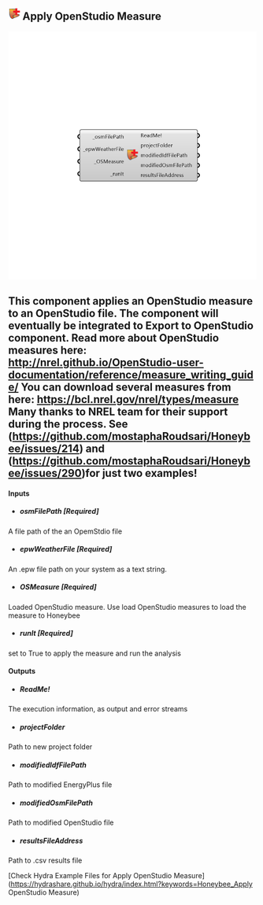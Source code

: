 ## ![](../../images/icons/Apply_OpenStudio_Measure.png) Apply OpenStudio Measure

![](../../images/components/Apply_OpenStudio_Measure.png)

This component applies an OpenStudio measure to an OpenStudio file. The component will eventually be integrated to Export to OpenStudio component.
 Read more about OpenStudio measures here: http://nrel.github.io/OpenStudio-user-documentation/reference/measure_writing_guide/
 You can download several measures from here: https://bcl.nrel.gov/nrel/types/measure
 Many thanks to NREL team for their support during the process. See (https://github.com/mostaphaRoudsari/Honeybee/issues/214) and (https://github.com/mostaphaRoudsari/Honeybee/issues/290)for just two examples!
 -
 

#### Inputs
* ##### osmFilePath [Required]
A file path of the an OpemStdio file
* ##### epwWeatherFile [Required]
An .epw file path on your system as a text string.
* ##### OSMeasure [Required]
Loaded OpenStudio measure. Use load OpenStudio measures to load the measure to Honeybee
* ##### runIt [Required]
set to True to apply the measure and run the analysis

#### Outputs
* ##### ReadMe!
The execution information, as output and error streams
* ##### projectFolder
Path to new project folder
* ##### modifiedIdfFilePath
Path to modified EnergyPlus file
* ##### modifiedOsmFilePath
Path to modified OpenStudio file
* ##### resultsFileAddress
Path to .csv results file


[Check Hydra Example Files for Apply OpenStudio Measure](https://hydrashare.github.io/hydra/index.html?keywords=Honeybee_Apply OpenStudio Measure)
